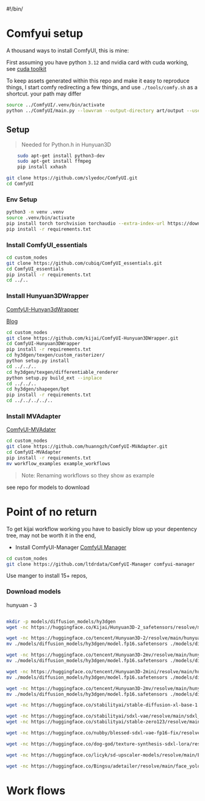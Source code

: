 #!/bin/

# Comfyui setup


A thousand ways to install ComfyUI, this is mine:

First assuming you have python `3.12` and nvidia card
with cuda working, see [cuda toolkit](https://developer.nvidia.com/cuda-downloads?target_os=Linux&target_arch=x86_64&Distribution=Ubuntu&target_version=24.04&target_type=deb_network)


To keep assets generated within this repo and make it easy to reproduce things, I start comfy redirecting a few things, and use `./tools/comfy.sh` as a shortcut. your path may differ

```bash
source ../ComfyUI/.venv/bin/activate
python ../ComfyUI/main.py --lowvram --output-directory art/output --user-directory art/user --input-directory art/input #--verbose DEBUG
```

## Setup 

> Needed for Python.h in Hunyuan3D
```bash
    sudo apt-get install python3-dev
    sudo apt-get install ffmpeg
    pip install xxhash 
```

```bash
git clone https://github.com/slyedoc/ComfyUI.git
cd ComfyUI
```
    
### Env Setup

```bash
python3 -m venv .venv
source .venv/bin/activate
pip install torch torchvision torchaudio --extra-index-url https://download.pytorch.org/whl/cu126
pip install -r requirements.txt
```

### Install ComfyUI_essentials

```bash
cd custom_nodes
git clone https://github.com/cubiq/ComfyUI_essentials.git
cd ComfyUI_essentials
pip install -r requirements.txt
cd ../..
```

### Install Hunyuan3DWrapper 

[ComfyUI-Hunyan3dWrapper](https://github.com/kijai/ComfyUI-Hunyuan3DWrapper)

[Blog](https://comfyuiblog.com/hunyuan3d-comfyui-workflow-2/#google_vignette) 

```bash
cd custom_nodes 
git clone https://github.com/kijai/ComfyUI-Hunyuan3DWrapper.git
cd ComfyUI-Hunyuan3DWrapper
pip install -r requirements.txt
cd hy3dgen/texgen/custom_rasterizer/
python setup.py install
cd ../../..
cd hy3dgen/texgen/differentiable_renderer
python setup.py build_ext --inplace
cd ../../..
cd hy3dgen/shapegen/bpt
pip install -r requirements.txt
cd ../../../../..
```

### Install MVAdapter
[ComfyUI-MVAdater](https://github.com/huanngzh/ComfyUI-MVAdapter)


```bash
cd custom_nodes
git clone https://github.com/huanngzh/ComfyUI-MVAdapter.git
cd ComfyUI-MVAdapter
pip install -r requirements.txt
mv workflow_examples example_workflows
```
> Note: Renaming workflows so they show as example

<!-- 

### Install ComfyUI-CSM-Nodes

breaks everything, uses transforms, always have issue with it locked to very specific version of python

[repo and notes](https://github.com/thezveroboy/ComfyUI-CSM-Nodes?tab=readme-ov-file)

```bash
cd custom_nodes
git clone https://github.com/thezveroboy/ComfyUI-CSM-Nodes.git
cd ComfyUI-CSM-Nodes
pip install -r requirements.txt
cd ../..
mkdir models/sesame
mkdir models/sesame_tokenizer
``` -->

see repo for models to download

# Point of no return

To get kijai workflow working you have to basiclly blow up your depentency tree, may not be worth it in the end,


-  Install ComfyUI-Manager
[ComfyUI Manager](https://github.com/ltdrdata/ComfyUI-Manager)

```bash
cd custom_nodes
git clone https://github.com/ltdrdata/ComfyUI-Manager comfyui-manager
```

Use manger to install 15+ repos,

### Download models

hunyuan - 3
```bash

mkdir -p models/diffusion_models/hy3dgen
wget -nc https://huggingface.co/Kijai/Hunyuan3D-2_safetensors/resolve/main/hunyuan3d-dit-v2-0-fp16.safetensors -P ./models/diffusion_models/hy3dgen

wget -nc https://huggingface.co/tencent/Hunyuan3D-2/resolve/main/hunyuan3d-dit-v2-0-turbo/model.fp16.safetensors -P ./models/diffusion_models/hy3dgen
mv ./models/diffusion_models/hy3dgen/model.fp16.safetensors ./models/diffusion_models/hy3dgen/hunyuan3d-dit-v2-turbo.safetensors

wget -nc https://huggingface.co/tencent/Hunyuan3D-2mv/resolve/main/hunyuan3d-dit-v2-mv-fast/model.fp16.safetensors -P ./models/diffusion_models/hy3dgen/
mv ./models/diffusion_models/hy3dgen/model.fp16.safetensors ./models/diffusion_models/hy3dgen/hunyuan3d-dit-v2-mv-fast.safetensors

wget -nc https://huggingface.co/tencent/Hunyuan3D-2mini/resolve/main/hunyuan3d-dit-v2-mini-turbo/model.fp16.safetensors -P ./models/diffusion_models/hy3dgen/
mv ./models/diffusion_models/hy3dgen/model.fp16.safetensors ./models/diffusion_models/hy3dgen/hunyuan3d-dit-v2-mv-mini-turbo.safetensors

wget -nc https://huggingface.co/tencent/Hunyuan3D-2mv/resolve/main/hunyuan3d-dit-v2-mv-turbo/model.fp16.safetensors -P ./models/diffusion_models/hy3dgen/
mv ./models/diffusion_models/hy3dgen/model.fp16.safetensors ./models/diffusion_models/hy3dgen/hunyuan3d-dit-v2-mv-turbo-fp16.safetensors

wget -nc https://huggingface.co/stabilityai/stable-diffusion-xl-base-1.0/resolve/main/sd_xl_base_1.0.safetensors -P ./models/checkpoints/

wget -nc https://huggingface.co/stabilityai/sdxl-vae/resolve/main/sdxl_vae.safetensors -P ./models/vae/
wget -nc https://huggingface.co/stabilityai/stable-zero123/resolve/main/stable_zero123.ckpt -P ./models/checkpoints/

wget -nc https://huggingface.co/nubby/blessed-sdxl-vae-fp16-fix/resolve/main/sdxl_vae-fp16fix-c-0.9.safetensors -P ./models/vae/

wget -nc https://huggingface.co/dog-god/texture-synthesis-sdxl-lora/resolve/main/texture-synthesis-3d-base-condensed.safetensors -P ./models/loras/SDXL

wget -nc https://huggingface.co/licyk/sd-upscaler-models/resolve/main/ESRGAN/BSRGANx2.pth -P ./models/upscale_models

wget -nc https://huggingface.co/Bingsu/adetailer/resolve/main/face_yolov8n.pt -P ./models/ultralytics/bbox


```
# Work flows

<!-- 

wget -nc https://huggingface.co/madebyollin/sdxl-vae-fp16-fix/resolve/main/sdxl_vae.safetensors -P ./models/vae/ 

# checkpoint
wget -nc https://huggingface.co/moonshotmillion/Photon_LCM_1.5/resolve/main/photonLCM_v10.safetensors -P ./models/checkpoints/
wget -nc https://huggingface.co/SG161222/RealVisXL_V4.0/resolve/main/RealVisXL_V4.0.safetensors -P ./models/checkpoints/sdxl/
wget -nc https://huggingface.co/frankjoshua/juggernautXL_v8Rundiffusion/resolve/main/juggernautXL_v8Rundiffusion.safetensors -P ./models/checkpoints/sdxl/

# clip
wget -nc https://huggingface.co/comfyanonymous/flux_text_encoders/resolve/main/t5xxl_fp8_e4m3fn.safetensors  -P ./models/clip/
wget -nc https://huggingface.co/comfyanonymous/flux_text_encoders/resolve/main/clip_l.safetensors -P ./models/clip/

# clip_vision
wget -nc https://huggingface.co/h94/IP-Adapter/resolve/main/models/image_encoder/model.safetensors -O ./models/clip_vision/CLIP-ViT-H-14-laion2B-s32B-b79K.safetensors
wget -nc https://huggingface.co/h94/IP-Adapter/resolve/main/sdxl_models/image_encoder/model.safetensors -O ./models/clip_vision/CLIP-ViT-bigG-14-laion2B-39B-b160k.safetensors

#loras
wget -nc https://huggingface.co/guoyww/animatediff/resolve/main/v3_sd15_adapter.ckpt -P ./models/loras/

# unet
wget -nc https://huggingface.co/black-forest-labs/FLUX.1-dev/resolve/main/flux1-dev.safetensors -P ./models/unet/
wget -nc https://huggingface.co/black-forest-labs/FLUX.1-schnell/resolve/main/flux1-schnell.safetensors -P ./models/unet/

# animatediff_models
wget -nc https://huggingface.co/moonshotmillion/AnimateDiff_LCM_Motion_Model_v1/resolve/522df61bebb1401910a3f050e943269d92407a74/animatediffLCMMotion_v10.ckpt -P ./models/animatediff_models/

# vae
wget -nc https://huggingface.co/black-forest-labs/FLUX.1-dev/resolve/main/ae.safetensors -P ./models/vae/

# controlnet
wget -nc https://huggingface.co/lllyasviel/sd-controlnet-depth/resolve/main/diffusion_pytorch_model.safetensors -O ./models/controlnet/sdxl/depth_cn.safetensors 
wget -nc https://huggingface.co/lllyasviel/sd_control_collection/resolve/main/sai_xl_depth_256lora.safetensors -P ./models/controlnet/sdxl/
wget -nc https://huggingface.co/thibaud/controlnet-openpose-sdxl-1.0/resolve/main/OpenPoseXL2.safetensors -P ./models/controlnet/sdxl/
wget -nc https://huggingface.co/TheMistoAI/MistoLine/resolve/main/mistoLine_rank256.safetensors -P ./models/controlnet/sdxl/
wget -nc https://huggingface.co/lllyasviel/ControlNet/resolve/main/models/control_sd15_depth.pth -P ./models/controlnet/sd15/
wget -nc https://huggingface.co/lllyasviel/ControlNet/resolve/main/models/control_sd15_openpose.pth -P ./models/controlnet/sd15/

# ipadapter
# See https://github.com/cubiq/ComfyUI_IPAdapter_plus?tab=readme-ov-file

wget -nc https://huggingface.co/h94/IP-Adapter/resolve/main/sdxl_models/ip-adapter-plus-face_sdxl_vit-h.safetensors -P ./models/ipadapter/
wget -nc https://huggingface.co/h94/IP-Adapter/resolve/main/models/ip-adapter-full-face_sd15.safetensors -P ./models/ipadapter/
wget -nc https://huggingface.co/h94/IP-Adapter/resolve/main/sdxl_models/ip-adapter-plus_sdxl_vit-h.safetensors -P ./models/ipadapter/
wget -nc https://huggingface.co/h94/IP-Adapter/resolve/main/sdxl_models/ip-adapter_sdxl.safetensors -P ./models/ipadapter/
wget -nc https://huggingface.co/h94/IP-Adapter/resolve/main/sdxl_models/ip-adapter_sdxl_vit-h.safetensors -P ./models/ipadapter/ -->